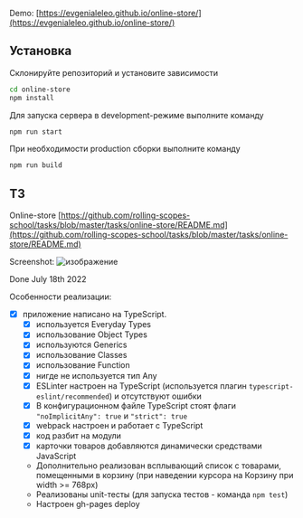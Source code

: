 Demo: [https://evgenialeleo.github.io/online-store/](https://evgenialeleo.github.io/online-store/)

## Установка

Склонируйте репозиторий и установите зависимости

```sh
cd online-store
npm install
```

Для запуска сервера в development-режиме выполните команду

```sh
npm run start
```

При необходимости production сборки выполните команду

```sh
npm run build
```

## ТЗ

Online-store [https://github.com/rolling-scopes-school/tasks/blob/master/tasks/online-store/README.md](https://github.com/rolling-scopes-school/tasks/blob/master/tasks/online-store/README.md)

Screenshot:
![изображение](https://user-images.githubusercontent.com/88904845/179363230-863838ca-53be-4bd5-a8a1-1c5fd32de7f9.png)

Done July 18th 2022

Особенности реализации:

-   [x] приложение написано на TypeScript.
    -   [x] используется Everyday Types
    -   [x] использование Object Types
    -   [x] используются Generics
    -   [x] использование Classes
    -   [x] использование Function
    -   [x] нигде не используется тип Any
    -   [x] ESLinter настроен на TypeScript (используется плагин `typescript-eslint/recommended`) и отсутствуют ошибки
    -   [x] В конфигурационном файле TypeScript стоят флаги `"noImplicitAny": true` и `"strict": true`
    -   [x] webpack настроен и работает с TypeScript
    -   [x] код разбит на модули
    -   [x] карточки товаров добавляются динамически средствами JavaScript
    -   Дополнительно реализован всплывающий список с товарами, помещенными в корзину (при наведении курсора на Корзину при width >= 768px)
    -   Реализованы unit-тесты (для запуска тестов - команда `npm test`)
    -   Настроен gh-pages deploy
